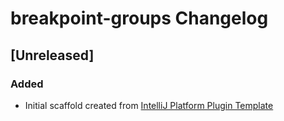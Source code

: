 <!-- Keep a Changelog guide -> https://keepachangelog.com -->

# breakpoint-groups Changelog

## [Unreleased]
### Added
- Initial scaffold created from [IntelliJ Platform Plugin Template](https://github.com/JetBrains/intellij-platform-plugin-template)
